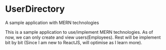 # UserDirectory
A sample application with MERN technologies

This is a sample application to use/implement MERN technologies.
As of now, we can only create and view users(Employees). Rest will be implement bit by bit (Since I am new to ReactJS, will optimise as I learn more).
